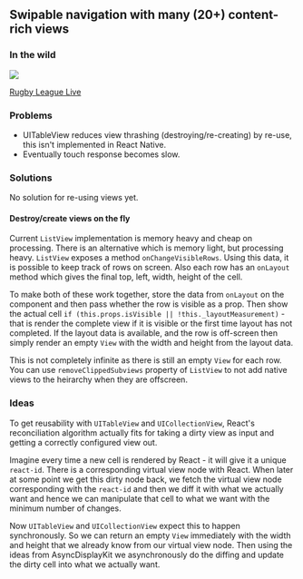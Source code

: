 ## Swipable navigation with many (20+) content-rich views

### In the wild

![](http://url.brentvatne.ca/18j8x.gif)

[Rugby League
Live](https://itunes.apple.com/us/app/rugby-league-live/id315297855?mt=8)

### Problems

- UITableView reduces view thrashing (destroying/re-creating) by re-use,
this isn't implemented in React Native.
- Eventually touch response becomes slow.

### Solutions

No solution for re-using views yet. 

#### Destroy/create views on the fly

Current `ListView` implementation is memory heavy and cheap on processing. There is an alternative which is memory light, but processing heavy. `ListView` exposes a method `onChangeVisibleRows`. Using this data, it is possible to keep track of rows on screen. Also each row has an `onLayout` method which gives the final top, left, width, height of the cell.

To make both of these work together, store the data from `onLayout` on the component and then pass whether the row is visible as a prop. Then show the actual cell `if (this.props.isVisible || !this._layoutMeasurement)` - that is render the complete view if it is visible or the first time layout has not completed. If the layout data is available, and the row is off-screen then simply render an empty `View` with the width and height from the layout data.

This is not completely infinite as there is still an empty `View` for each row. You can use `removeClippedSubviews` property of `ListView` to not add native views to the heirarchy when they are offscreen.

### Ideas

To get reusability with `UITableView` and `UICollectionView`, React's reconciliation algorithm actually fits for taking a dirty view as input and getting a correctly configured view out.

Imagine every time a new cell is rendered by React - it will give it a unique `react-id`. There is a corresponding virtual view node with React. When later at some point we get this dirty node back, we fetch the virtual view node corresponding with the `react-id` and then we diff it with what we actually want and hence we can manipulate that cell to what we want with the minimum number of changes.

Now `UITableView` and `UICollectionView` expect this to happen synchronously. So we can return an empty `View` immediately with the width and height that we already know from our virtual view node. Then using the ideas from AsyncDisplayKit we asynchronously do the diffing and update the dirty cell into what we actually want.
